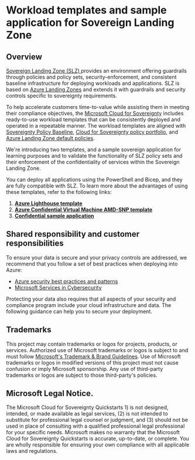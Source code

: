 # Workload templates and sample application for Sovereign Landing Zone

## Overview

[Sovereign Landing Zone (SLZ) ](https://github.com/Azure/sovereign-landing-zone) provides an environment offering guardrails through policies and policy sets, security-enforcement, and consistent baseline infrastructure for deploying workloads and applications. SLZ is based on [Azure Landing Zones](https://learn.microsoft.com/azure/cloud-adoption-framework/ready/landing-zone/) and extends it with guardrails and security controls specific to sovereignty requirements.

To help accelerate customers time-to-value while assisting them in meeting their compliance objectives, the [Microsoft Cloud for Sovereignty](https://learn.microsoft.com/industry/sovereignty) includes ready-to-use workload templates that can be consistently deployed and operated in a repeatable manner. The workload templates are aligned with [Sovereignty Policy Baseline](https://github.com/Azure/sovereign-landing-zone/blob/main/docs/scenarios/Sovereignty-Policy-Baseline.md), [Cloud for Sovereignty policy portfolio](https://github.com/Azure/cloud-for-sovereignty-policy-portfolio), and [Azure Landing Zone default policies](https://github.com/Azure/Enterprise-Scale/wiki/ALZ-Policies).

We're introducing two templates, and a sample sovereign application for learning purposes and to validate the functionality of SLZ policy sets and their enforcement of the confidentiality of services within the Sovereign Landing Zone.

You can deploy all applications using the PowerShell and Bicep, and they are fully compatible with SLZ. To learn more about the advantages of using these templates, refer to the following links: 

1. [**Azure Lighthouse template**](./workloadAccelerators/lighthouse/docs/lighthouseAccelerator.md)
2. [**Azure Confidential Virtual Machine AMD-SNP template**](./workloadAccelerators/confidentialVirtualMachine/docs/cvmAccelerator.md)
3. [**Confidential sample application**](./sovereignApplications/confidential/hrAppWorkload/README.md)

## Shared responsibility and customer responsibilities

To ensure your data is secure and your privacy controls are addressed, we recommend that you follow a set of best practices when deploying into Azure:

- [Azure security best practices and patterns](https://learn.microsoft.com/azure/security/fundamentals/best-practices-and-patterns)
- [Microsoft Services in Cybersecurity](https://learn.microsoft.com/azure/security/fundamentals/cyber-services)

Protecting your data also requires that all aspects of your security and compliance program include your cloud infrastructure and data. The following guidance can help you to secure your deployment.

## Trademarks

This project may contain trademarks or logos for projects, products, or services. Authorized use of Microsoft
trademarks or logos is subject to and must follow
[Microsoft's Trademark & Brand Guidelines](https://www.microsoft.com/legal/intellectualproperty/trademarks/usage/general).
Use of Microsoft trademarks or logos in modified versions of this project must not cause confusion or imply Microsoft sponsorship.
Any use of third-party trademarks or logos are subject to those third-party's policies.

## Microsoft Legal Notice.  
The Microsoft Cloud for Sovereignty Quickstarts 1) is not designed, intended, or made available as legal services, (2) is not intended to substitute for professional legal counsel or judgment, and (3) should not be used in place of consulting with a qualified professional legal professional for your specific needs. Microsoft makes no warranty that the Microsoft Cloud for Sovereignty Quickstarts is accurate, up-to-date, or complete. You are wholly responsible for ensuring your own compliance with all applicable laws and regulations. 